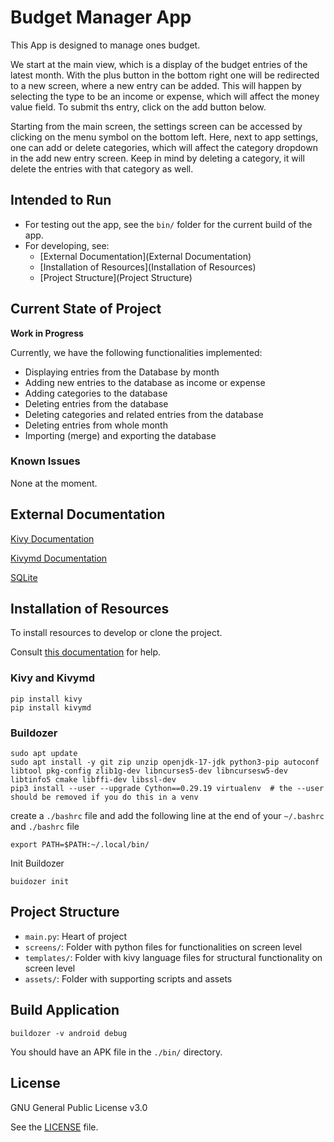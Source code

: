 # Budget Manager App

This App is designed to manage ones budget. 

We start at the main view, which is a display of the budget entries of the latest month. 
With the plus button in the bottom right one will be redirected to a new screen, 
where a new entry can be added. 
This will happen by selecting the type to be an income or expense, 
which will affect the money value field. 
To submit ths entry, click on the add button below. 

Starting from the main screen, 
the settings screen can be accessed by clicking on the menu symbol on the bottom left. 
Here, next to app settings, one can add or delete categories, 
which will affect the category dropdown in the add new entry screen. 
Keep in mind by deleting a category, it will delete the entries with that category as well. 


## Intended to Run

- For testing out the app, see the `bin/` folder for the current build of the app. 
- For developing, see:
  - [External Documentation](External Documentation)
  - [Installation of Resources](Installation of Resources) 
  - [Project Structure](Project Structure)



## Current State of Project

**Work in Progress**

Currently, we have the following functionalities implemented:
- Displaying entries from the Database by month
- Adding new entries to the database as income or expense 
- Adding categories to the database
- Deleting entries from the database
- Deleting categories and related entries from the database
- Deleting entries from whole month
- Importing (merge) and exporting the database


### Known Issues

None at the moment. 


## External Documentation

[Kivy Documentation](https://kivy.org/doc/stable/)

[Kivymd Documentation](https://kivymd.readthedocs.io)

[SQLite](https://www.sqlitetutorial.net/)



## Installation of Resources

To install resources to develop or clone the project. 

Consult [this documentation](https://www.askpython.com/python/examples/write-android-apps-in-python) for help. 


### Kivy and Kivymd
```commandline
pip install kivy
pip install kivymd
```


### Buildozer
```commandline
sudo apt update
sudo apt install -y git zip unzip openjdk-17-jdk python3-pip autoconf libtool pkg-config zlib1g-dev libncurses5-dev libncursesw5-dev libtinfo5 cmake libffi-dev libssl-dev
pip3 install --user --upgrade Cython==0.29.19 virtualenv  # the --user should be removed if you do this in a venv
```

create a `./bashrc` file and add the following line at the end of your `~/.bashrc` and `./bashrc` file
```
export PATH=$PATH:~/.local/bin/
```

Init Buildozer
```commandline
buidozer init
```


## Project Structure

- `main.py`: Heart of project
- `screens/`: Folder with python files for functionalities on screen level
- `templates/`: Folder with kivy language files for structural functionality on screen level
- `assets/`: Folder with supporting scripts and assets



## Build Application
```commandline
buildozer -v android debug
```

You should have an APK file in the `./bin/` directory. 



## License

GNU General Public License v3.0

See the [LICENSE](./COPYING) file.
